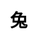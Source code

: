 ---
title: 兔
layout: zodiac/single
description: 生肖信息 - 兔.
js: ["js/luck/constellation/single.js"]
css: ["css/luck/constellation/single.css"]
---